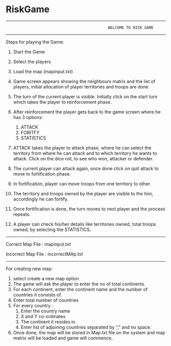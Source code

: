 # RiskGame

----------------------------------------------------------------------------------------------------------------------------------------
                                                 WELCOME TO RISK GAME 
----------------------------------------------------------------------------------------------------------------------------------------
Steps for playing the Game:

1. Start the Game
2. Select the players
3. Load the map (mapinput.txt)
4. Game screen appears showing the neighbours matrix and the list of players, initial allocation of player territories and troops are done
5. The turn of the current player is visible. Initially click on the start turn which takes the player to reinforcement phase.
6. After reinforcement the player gets back to the game screen where he has 3 options:
   1. ATTACK
   2. FORITFY
   3. STATISTICS
   
7. ATTACK takes the player to attack phase, where he can select the territory from where he can attack and to which territory he wants to attack. Click on the dice roll, to see who won, attacker or defender.
8. The current player can attack again, once done click on quit attack to move to fortification phase.
9. In fortification, player can move troops from one territory to other.
10. The territory and troops owned by the player are visible to the him, accordingly he can fortify.
11. Once fortification is done, the turn moves to next player and the process repeats.
12. A player can check his/her details like territories owned, total troops owned, by selecting the STATISTICS.

-----------------------------------------------------------------------------------------------------------------------------

Correct Map File : 
mapinput.txt

Incorrect Map File : 
incorrectMAp.txt

-----------------------------------------------------------------------------------------------------------------------------

For creating new map:
1. select create a new map option
2. The game will ask the player to enter the no of total continents.
3. For each continent, enter the continent name and the number of countries it consists of.
4. Enter total number of countries
5. For every country :
   1. Enter the country name
   2. X and Y co-ordinates
   3. The continent it resides in
   4. Enter list of adjoining countries separated by "," and no space.
6. Once done, the map will be stored in Map.txt file on the system and map matrix will be loaded and game will commence. 
